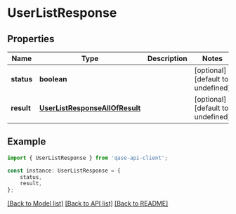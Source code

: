 # UserListResponse


## Properties

Name | Type | Description | Notes
------------ | ------------- | ------------- | -------------
**status** | **boolean** |  | [optional] [default to undefined]
**result** | [**UserListResponseAllOfResult**](UserListResponseAllOfResult.md) |  | [optional] [default to undefined]

## Example

```typescript
import { UserListResponse } from 'qase-api-client';

const instance: UserListResponse = {
    status,
    result,
};
```

[[Back to Model list]](../README.md#documentation-for-models) [[Back to API list]](../README.md#documentation-for-api-endpoints) [[Back to README]](../README.md)
